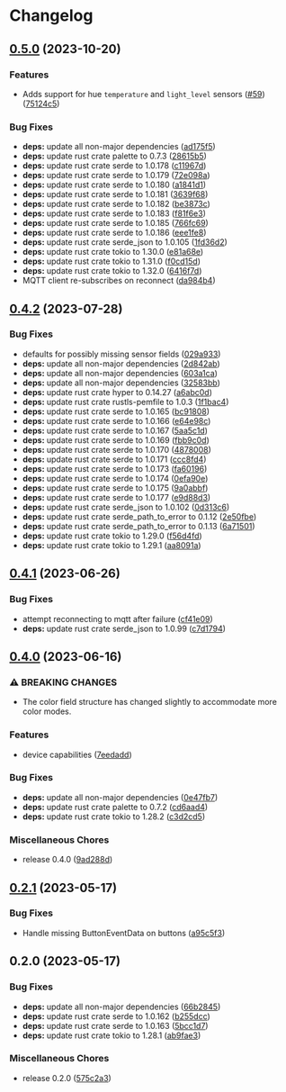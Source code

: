 # Changelog

## [0.5.0](https://github.com/FruitieX/hue-mqtt/compare/v0.4.2...v0.5.0) (2023-10-20)


### Features

* Adds support for hue `temperature` and `light_level` sensors ([#59](https://github.com/FruitieX/hue-mqtt/issues/59)) ([75124c5](https://github.com/FruitieX/hue-mqtt/commit/75124c5cc7e882e78bcbfa5a0ddbdc3fdce6a261))


### Bug Fixes

* **deps:** update all non-major dependencies ([ad175f5](https://github.com/FruitieX/hue-mqtt/commit/ad175f509ff2837828ff9afc59635746b5a7c328))
* **deps:** update rust crate palette to 0.7.3 ([28615b5](https://github.com/FruitieX/hue-mqtt/commit/28615b5bd95f6fae4dad108fe2571b5ee20722c5))
* **deps:** update rust crate serde to 1.0.178 ([c11967d](https://github.com/FruitieX/hue-mqtt/commit/c11967d85b8f52595eaa7396c0f0e3f7d2bcf4be))
* **deps:** update rust crate serde to 1.0.179 ([72e098a](https://github.com/FruitieX/hue-mqtt/commit/72e098a6608d4ddc050ade63c79d5c34ff98fd6e))
* **deps:** update rust crate serde to 1.0.180 ([a1841d1](https://github.com/FruitieX/hue-mqtt/commit/a1841d17c928867aa50004def574a6ad216ae43c))
* **deps:** update rust crate serde to 1.0.181 ([3639f68](https://github.com/FruitieX/hue-mqtt/commit/3639f680886f1ba381759cf65b1b21053f08b2b3))
* **deps:** update rust crate serde to 1.0.182 ([be3873c](https://github.com/FruitieX/hue-mqtt/commit/be3873c4dc3778a380c3d38e6063a67e32e7e18b))
* **deps:** update rust crate serde to 1.0.183 ([f81f6e3](https://github.com/FruitieX/hue-mqtt/commit/f81f6e35d74efc08bf4cb4c5df78ea267f01e712))
* **deps:** update rust crate serde to 1.0.185 ([766fc69](https://github.com/FruitieX/hue-mqtt/commit/766fc69dc39344d2a2d302ae65be31d8e1a5ea8a))
* **deps:** update rust crate serde to 1.0.186 ([eee1fe8](https://github.com/FruitieX/hue-mqtt/commit/eee1fe8eed6992597260ff3fbb4f9e6bc188fe43))
* **deps:** update rust crate serde_json to 1.0.105 ([1fd36d2](https://github.com/FruitieX/hue-mqtt/commit/1fd36d25e347f1d625a4ad1cd7cc0305114d48cf))
* **deps:** update rust crate tokio to 1.30.0 ([e81a68e](https://github.com/FruitieX/hue-mqtt/commit/e81a68e47fb72491efe1aefaf240cbbb901d3a37))
* **deps:** update rust crate tokio to 1.31.0 ([f0cd15d](https://github.com/FruitieX/hue-mqtt/commit/f0cd15df0ef80c7a3e810e48a58d13b58429f83f))
* **deps:** update rust crate tokio to 1.32.0 ([6416f7d](https://github.com/FruitieX/hue-mqtt/commit/6416f7de7e63cd6baf0e5a997a3a14708aebcc42))
* MQTT client re-subscribes on reconnect ([da984b4](https://github.com/FruitieX/hue-mqtt/commit/da984b44761134145705024bede28920f605d57b))

## [0.4.2](https://github.com/FruitieX/hue-mqtt/compare/v0.4.1...v0.4.2) (2023-07-28)


### Bug Fixes

* defaults for possibly missing sensor fields ([029a933](https://github.com/FruitieX/hue-mqtt/commit/029a933fe405feda0d8a66c92225644732ce896f))
* **deps:** update all non-major dependencies ([2d842ab](https://github.com/FruitieX/hue-mqtt/commit/2d842abc9170423e727cfda1f741ff46c065a7dd))
* **deps:** update all non-major dependencies ([603a1ca](https://github.com/FruitieX/hue-mqtt/commit/603a1ca2bce17519cbcfbee2b99c140e4612976d))
* **deps:** update all non-major dependencies ([32583bb](https://github.com/FruitieX/hue-mqtt/commit/32583bb126d7d6db074420ae1cd574e3d6121809))
* **deps:** update rust crate hyper to 0.14.27 ([a6abc0d](https://github.com/FruitieX/hue-mqtt/commit/a6abc0d81593c801cc1c793e2737764d68ea0d11))
* **deps:** update rust crate rustls-pemfile to 1.0.3 ([1f1bac4](https://github.com/FruitieX/hue-mqtt/commit/1f1bac4d36bb335d386399665fa9d760c34b4996))
* **deps:** update rust crate serde to 1.0.165 ([bc91808](https://github.com/FruitieX/hue-mqtt/commit/bc918084937064c22988c37f722cc599fdf1866d))
* **deps:** update rust crate serde to 1.0.166 ([e64e98c](https://github.com/FruitieX/hue-mqtt/commit/e64e98c4c67d7aa1d23cb47f6f7a36dd7ea7660b))
* **deps:** update rust crate serde to 1.0.167 ([5aa5c1d](https://github.com/FruitieX/hue-mqtt/commit/5aa5c1dcf057bc2d1dd4d86f0e6d54cceb1e4780))
* **deps:** update rust crate serde to 1.0.169 ([fbb9c0d](https://github.com/FruitieX/hue-mqtt/commit/fbb9c0d5d093b05f3ae4129821fd1007119556d9))
* **deps:** update rust crate serde to 1.0.170 ([4878008](https://github.com/FruitieX/hue-mqtt/commit/4878008e6bea7eced506b5ce10460a35fa8d1d54))
* **deps:** update rust crate serde to 1.0.171 ([ccc8fd4](https://github.com/FruitieX/hue-mqtt/commit/ccc8fd46cc6e7d8970133a376f846b52f81456f3))
* **deps:** update rust crate serde to 1.0.173 ([fa60196](https://github.com/FruitieX/hue-mqtt/commit/fa601963498124d0b9a4b64df2b87763e436524d))
* **deps:** update rust crate serde to 1.0.174 ([0efa90e](https://github.com/FruitieX/hue-mqtt/commit/0efa90e0adf005dcfa8df56885e96296711f64fa))
* **deps:** update rust crate serde to 1.0.175 ([9a0abbf](https://github.com/FruitieX/hue-mqtt/commit/9a0abbfb8878044f2de5ee72697b4adb500140ad))
* **deps:** update rust crate serde to 1.0.177 ([e9d88d3](https://github.com/FruitieX/hue-mqtt/commit/e9d88d3356576f7d80771c525c869359da460ba9))
* **deps:** update rust crate serde_json to 1.0.102 ([0d313c6](https://github.com/FruitieX/hue-mqtt/commit/0d313c65bac06c9421c85fdb0198ae05e727e1ee))
* **deps:** update rust crate serde_path_to_error to 0.1.12 ([2e50fbe](https://github.com/FruitieX/hue-mqtt/commit/2e50fbe9d14f76b1d9b194eba8a9af18a0769262))
* **deps:** update rust crate serde_path_to_error to 0.1.13 ([6a71501](https://github.com/FruitieX/hue-mqtt/commit/6a715016ac3bf3b5dd374eb54eb379e8d84cabe4))
* **deps:** update rust crate tokio to 1.29.0 ([f56d4fd](https://github.com/FruitieX/hue-mqtt/commit/f56d4fdc4c323ffaf0572a4c7822925191d709b6))
* **deps:** update rust crate tokio to 1.29.1 ([aa8091a](https://github.com/FruitieX/hue-mqtt/commit/aa8091a320f55914c040f455dfade16a2a337be2))

## [0.4.1](https://github.com/FruitieX/hue-mqtt/compare/v0.4.0...v0.4.1) (2023-06-26)


### Bug Fixes

* attempt reconnecting to mqtt after failure ([cf41e09](https://github.com/FruitieX/hue-mqtt/commit/cf41e096b49e3fa73185ba74f25d993cebb43975))
* **deps:** update rust crate serde_json to 1.0.99 ([c7d1794](https://github.com/FruitieX/hue-mqtt/commit/c7d17941ac045755a6ea670ffced897a3f58caab))

## [0.4.0](https://github.com/FruitieX/hue-mqtt/compare/v0.2.1...v0.4.0) (2023-06-16)


### ⚠ BREAKING CHANGES

* The color field structure has changed slightly to accommodate more color modes.

### Features

* device capabilities ([7eedadd](https://github.com/FruitieX/hue-mqtt/commit/7eedadd7dbb28c0b6b493cc22965a38ec80d040a))


### Bug Fixes

* **deps:** update all non-major dependencies ([0e47fb7](https://github.com/FruitieX/hue-mqtt/commit/0e47fb7d0596add35697ea5d93a2c2add9d1b29b))
* **deps:** update rust crate palette to 0.7.2 ([cd6aad4](https://github.com/FruitieX/hue-mqtt/commit/cd6aad4b268c404cac3d35c6b91e1be85217e0a8))
* **deps:** update rust crate tokio to 1.28.2 ([c3d2cd5](https://github.com/FruitieX/hue-mqtt/commit/c3d2cd51cad40a5142a0ba6d98c0626f58a0ebd7))


### Miscellaneous Chores

* release 0.4.0 ([9ad288d](https://github.com/FruitieX/hue-mqtt/commit/9ad288d131fd18eed8e54909a4435664f6d62455))

## [0.2.1](https://github.com/FruitieX/hue-mqtt/compare/v0.2.0...v0.2.1) (2023-05-17)


### Bug Fixes

* Handle missing ButtonEventData on buttons ([a95c5f3](https://github.com/FruitieX/hue-mqtt/commit/a95c5f39288a67509e99418530ba4e0e4b910f00))

## 0.2.0 (2023-05-17)


### Bug Fixes

* **deps:** update all non-major dependencies ([66b2845](https://github.com/FruitieX/hue-mqtt/commit/66b2845d25f52350e42e1830e8e363fb14ba9ddf))
* **deps:** update rust crate serde to 1.0.162 ([b255dcc](https://github.com/FruitieX/hue-mqtt/commit/b255dcc5024da379dd69f4a33f003c93c9d2678d))
* **deps:** update rust crate serde to 1.0.163 ([5bcc1d7](https://github.com/FruitieX/hue-mqtt/commit/5bcc1d78788d01be69336511b4f41be9187b20bc))
* **deps:** update rust crate tokio to 1.28.1 ([ab9fae3](https://github.com/FruitieX/hue-mqtt/commit/ab9fae3d678f451d70dbd199f8a7719aca9d0dbf))


### Miscellaneous Chores

* release 0.2.0 ([575c2a3](https://github.com/FruitieX/hue-mqtt/commit/575c2a33bd5d8f94f836fa84d5c8593db606e6b6))
